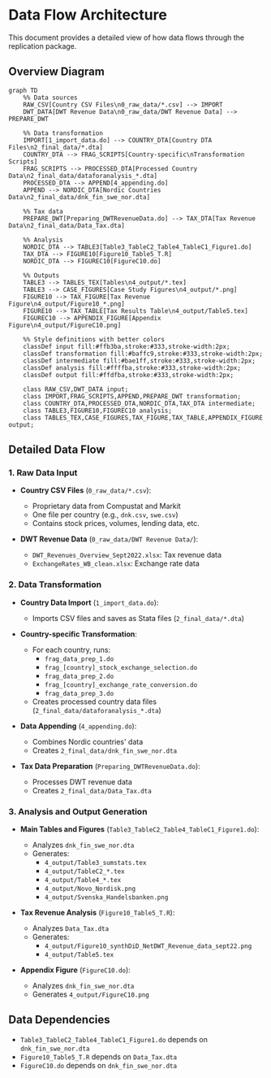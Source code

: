 # Data Flow Architecture

This document provides a detailed view of how data flows through the replication package.

## Overview Diagram

```mermaid
graph TD
    %% Data sources
    RAW_CSV[Country CSV Files\n0_raw_data/*.csv] --> IMPORT
    DWT_DATA[DWT Revenue Data\n0_raw_data/DWT Revenue Data] --> PREPARE_DWT
    
    %% Data transformation
    IMPORT[1_import_data.do] --> COUNTRY_DTA[Country DTA Files\n2_final_data/*.dta]
    COUNTRY_DTA --> FRAG_SCRIPTS[Country-specific\nTransformation Scripts]
    FRAG_SCRIPTS --> PROCESSED_DTA[Processed Country Data\n2_final_data/dataforanalysis_*.dta]
    PROCESSED_DTA --> APPEND[4_appending.do]
    APPEND --> NORDIC_DTA[Nordic Countries Data\n2_final_data/dnk_fin_swe_nor.dta]
    
    %% Tax data
    PREPARE_DWT[Preparing_DWTRevenueData.do] --> TAX_DTA[Tax Revenue Data\n2_final_data/Data_Tax.dta]
    
    %% Analysis
    NORDIC_DTA --> TABLE3[Table3_TableC2_Table4_TableC1_Figure1.do]
    TAX_DTA --> FIGURE10[Figure10_Table5_T.R]
    NORDIC_DTA --> FIGUREC10[FigureC10.do]
    
    %% Outputs
    TABLE3 --> TABLES_TEX[Tables\n4_output/*.tex]
    TABLE3 --> CASE_FIGURES[Case Study Figures\n4_output/*.png]
    FIGURE10 --> TAX_FIGURE[Tax Revenue Figure\n4_output/Figure10_*.png]
    FIGURE10 --> TAX_TABLE[Tax Results Table\n4_output/Table5.tex]
    FIGUREC10 --> APPENDIX_FIGURE[Appendix Figure\n4_output/FigureC10.png]
    
    %% Style definitions with better colors
    classDef input fill:#ffb3ba,stroke:#333,stroke-width:2px;
    classDef transformation fill:#baffc9,stroke:#333,stroke-width:2px;
    classDef intermediate fill:#bae1ff,stroke:#333,stroke-width:2px;
    classDef analysis fill:#ffffba,stroke:#333,stroke-width:2px;
    classDef output fill:#ffdfba,stroke:#333,stroke-width:2px;
    
    class RAW_CSV,DWT_DATA input;
    class IMPORT,FRAG_SCRIPTS,APPEND,PREPARE_DWT transformation;
    class COUNTRY_DTA,PROCESSED_DTA,NORDIC_DTA,TAX_DTA intermediate;
    class TABLE3,FIGURE10,FIGUREC10 analysis;
    class TABLES_TEX,CASE_FIGURES,TAX_FIGURE,TAX_TABLE,APPENDIX_FIGURE output;
```

## Detailed Data Flow

### 1. Raw Data Input

- **Country CSV Files** (`0_raw_data/*.csv`):
  - Proprietary data from Compustat and Markit
  - One file per country (e.g., `dnk.csv`, `swe.csv`)
  - Contains stock prices, volumes, lending data, etc.

- **DWT Revenue Data** (`0_raw_data/DWT Revenue Data/`):
  - `DWT_Revenues_Overview_Sept2022.xlsx`: Tax revenue data
  - `ExchangeRates_WB_clean.xlsx`: Exchange rate data

### 2. Data Transformation

- **Country Data Import** (`1_import_data.do`):
  - Imports CSV files and saves as Stata files (`2_final_data/*.dta`)

- **Country-specific Transformation**:
  - For each country, runs:
    - `frag_data_prep_1.do`
    - `frag_[country]_stock_exchange_selection.do`
    - `frag_data_prep_2.do`
    - `frag_[country]_exchange_rate_conversion.do`
    - `frag_data_prep_3.do`
  - Creates processed country data files (`2_final_data/dataforanalysis_*.dta`)

- **Data Appending** (`4_appending.do`):
  - Combines Nordic countries' data
  - Creates `2_final_data/dnk_fin_swe_nor.dta`

- **Tax Data Preparation** (`Preparing_DWTRevenueData.do`):
  - Processes DWT revenue data
  - Creates `2_final_data/Data_Tax.dta`

### 3. Analysis and Output Generation

- **Main Tables and Figures** (`Table3_TableC2_Table4_TableC1_Figure1.do`):
  - Analyzes `dnk_fin_swe_nor.dta`
  - Generates:
    - `4_output/Table3_sumstats.tex`
    - `4_output/TableC2_*.tex`
    - `4_output/Table4_*.tex`
    - `4_output/Novo_Nordisk.png`
    - `4_output/Svenska_Handelsbanken.png`

- **Tax Revenue Analysis** (`Figure10_Table5_T.R`):
  - Analyzes `Data_Tax.dta`
  - Generates:
    - `4_output/Figure10_synthDiD_NetDWT_Revenue_data_sept22.png`
    - `4_output/Table5.tex`

- **Appendix Figure** (`FigureC10.do`):
  - Analyzes `dnk_fin_swe_nor.dta`
  - Generates `4_output/FigureC10.png`

## Data Dependencies

- `Table3_TableC2_Table4_TableC1_Figure1.do` depends on `dnk_fin_swe_nor.dta`
- `Figure10_Table5_T.R` depends on `Data_Tax.dta`
- `FigureC10.do` depends on `dnk_fin_swe_nor.dta`